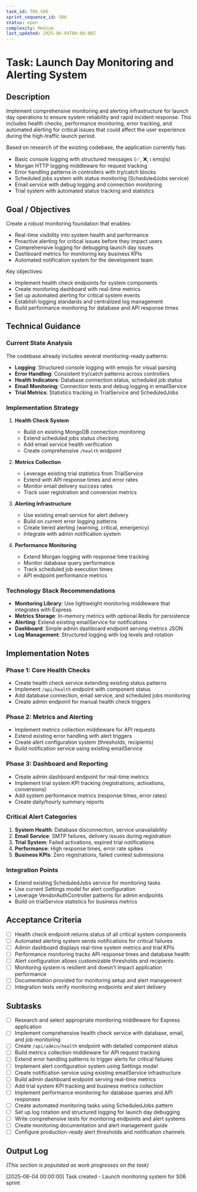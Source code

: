```yaml
---
task_id: T06_S06
sprint_sequence_id: S06
status: open
complexity: Medium
last_updated: 2025-06-04T00:00:00Z
---
```


# Task: Launch Day Monitoring and Alerting System

## Description
Implement comprehensive monitoring and alerting infrastructure for launch day operations to ensure system reliability and rapid incident response. This includes health checks, performance monitoring, error tracking, and automated alerting for critical issues that could affect the user experience during the high-traffic launch period.

Based on research of the existing codebase, the application currently has:
- Basic console logging with structured messages (✅, ❌, ℹ️ emojis)
- Morgan HTTP logging middleware for request tracking
- Error handling patterns in controllers with try/catch blocks
- Scheduled jobs system with status monitoring (ScheduledJobs service)
- Email service with debug logging and connection monitoring
- Trial system with automated status tracking and statistics

## Goal / Objectives
Create a robust monitoring foundation that enables:
- Real-time visibility into system health and performance
- Proactive alerting for critical issues before they impact users
- Comprehensive logging for debugging launch day issues
- Dashboard metrics for monitoring key business KPIs
- Automated notification system for the development team

Key objectives:
- Implement health check endpoints for system components
- Create monitoring dashboard with real-time metrics
- Set up automated alerting for critical system events
- Establish logging standards and centralized log management
- Build performance monitoring for database and API response times

## Technical Guidance

### Current State Analysis
The codebase already includes several monitoring-ready patterns:
- **Logging**: Structured console logging with emojis for visual parsing
- **Error Handling**: Consistent try/catch patterns across controllers
- **Health Indicators**: Database connection status, scheduled job status
- **Email Monitoring**: Connection tests and debug logging in emailService
- **Trial Metrics**: Statistics tracking in TrialService and ScheduledJobs

### Implementation Strategy

1. **Health Check System**
   - Build on existing MongoDB connection monitoring
   - Extend scheduled jobs status checking
   - Add email service health verification
   - Create comprehensive `/health` endpoint

2. **Metrics Collection**
   - Leverage existing trial statistics from TrialService
   - Extend with API response times and error rates
   - Monitor email delivery success rates
   - Track user registration and conversion metrics

3. **Alerting Infrastructure**
   - Use existing email service for alert delivery
   - Build on current error logging patterns
   - Create tiered alerting (warning, critical, emergency)
   - Integrate with admin notification system

4. **Performance Monitoring**
   - Extend Morgan logging with response time tracking
   - Monitor database query performance
   - Track scheduled job execution times
   - API endpoint performance metrics

### Technology Stack Recommendations
- **Monitoring Library**: Use lightweight monitoring middleware that integrates with Express
- **Metrics Storage**: In-memory metrics with optional Redis for persistence
- **Alerting**: Extend existing emailService for notifications
- **Dashboard**: Simple admin dashboard endpoint serving metrics JSON
- **Log Management**: Structured logging with log levels and rotation

## Implementation Notes

### Phase 1: Core Health Checks
- Create health check service extending existing status patterns
- Implement `/api/health` endpoint with component status
- Add database connection, email service, and scheduled jobs monitoring
- Create admin endpoint for manual health check triggers

### Phase 2: Metrics and Alerting
- Implement metrics collection middleware for API requests
- Extend existing error handling with alert triggers
- Create alert configuration system (thresholds, recipients)
- Build notification service using existing emailService

### Phase 3: Dashboard and Reporting
- Create admin dashboard endpoint for real-time metrics
- Implement trial system KPI tracking (registrations, activations, conversions)
- Add system performance metrics (response times, error rates)
- Create daily/hourly summary reports

### Critical Alert Categories
1. **System Health**: Database disconnection, service unavailability
2. **Email Service**: SMTP failures, delivery issues during registration
3. **Trial System**: Failed activations, expired trial notifications
4. **Performance**: High response times, error rate spikes
5. **Business KPIs**: Zero registrations, failed contest submissions

### Integration Points
- Extend existing ScheduledJobs service for monitoring tasks
- Use current Settings model for alert configuration
- Leverage VendorAuthController patterns for admin endpoints
- Build on trialService statistics for business metrics

## Acceptance Criteria
- [ ] Health check endpoint returns status of all critical system components
- [ ] Automated alerting system sends notifications for critical failures
- [ ] Admin dashboard displays real-time system metrics and trial KPIs
- [ ] Performance monitoring tracks API response times and database health
- [ ] Alert configuration allows customizable thresholds and recipients
- [ ] Monitoring system is resilient and doesn't impact application performance
- [ ] Documentation provided for monitoring setup and alert management
- [ ] Integration tests verify monitoring endpoints and alert delivery

## Subtasks
- [ ] Research and select appropriate monitoring middleware for Express application
- [ ] Implement comprehensive health check service with database, email, and job monitoring
- [ ] Create `/api/admin/health` endpoint with detailed component status
- [ ] Build metrics collection middleware for API request tracking
- [ ] Extend error handling patterns to trigger alerts for critical failures
- [ ] Implement alert configuration system using Settings model
- [ ] Create notification service using existing emailService infrastructure
- [ ] Build admin dashboard endpoint serving real-time metrics
- [ ] Add trial system KPI tracking and business metrics collection
- [ ] Implement performance monitoring for database queries and API responses
- [ ] Create automated monitoring tasks using ScheduledJobs pattern
- [ ] Set up log rotation and structured logging for launch day debugging
- [ ] Write comprehensive tests for monitoring endpoints and alert systems
- [ ] Create monitoring documentation and alert management guide
- [ ] Configure production-ready alert thresholds and notification channels

## Output Log
*(This section is populated as work progresses on the task)*

[2025-06-04 00:00:00] Task created - Launch monitoring system for S06 sprint